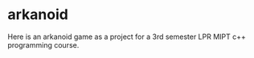 # arkanoid
Here is an arkanoid game as a project for a 3rd semester LPR MIPT c++ programming course.
